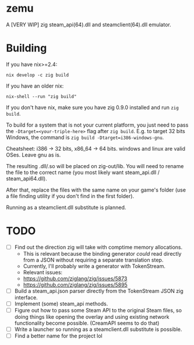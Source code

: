 # zemu

A [VERY WIP] zig steam_api(64).dll and steamclient(64).dll emulator.

# Building

If you have nix>=2.4:

`nix develop -c zig build`

If you have an older nix:

`nix-shell --run "zig build"`

If you don't have nix, make sure you have zig 0.9.0 installed and run `zig build`.

To build for a system that is not your current platform, you just need to pass the `-Dtarget=<your-triple-here>` flag after `zig build`. E.g. to target 32 bits Windows, the command is `zig build -Dtarget=i386-windows-gnu`.

Cheatsheet: i386 -> 32 bits, x86_64 -> 64 bits. windows and linux are valid OSes. Leave gnu as is.

The resulting .dll/.so will be placed on zig-out/lib. You will need to rename the file to the correct name (you most likely want steam_api.dll / steam_api64.dll).

After that, replace the files with the same name on your game's folder (use a file finding utility if you don't find in the first folder).

Running as a steamclient.dll substitute is planned.

# TODO

- [ ] Find out the direction zig will take with comptime memory allocations.
  - This is relevant because the binding generator *could* read directly from a JSON without requiring a separate translation step.
  - Currently, I'll probably write a generator with TokenStream.
  - Relevant issues:
  - https://github.com/ziglang/zig/issues/5873
  - https://github.com/ziglang/zig/issues/5895
- [ ] Build a steam_api.json parser directly from the TokenStream JSON zig interface.
- [ ] Implement (some) steam_api methods.
- [ ] Figure out how to pass some Steam API to the original Steam files, so doing things like opening the overlay and using existing network functionality become possible. (CreamAPI seems to do that)
- [ ] Write a launcher so running as a steamclient.dll substitute is possible.
- [ ] Find a better name for the project lol
